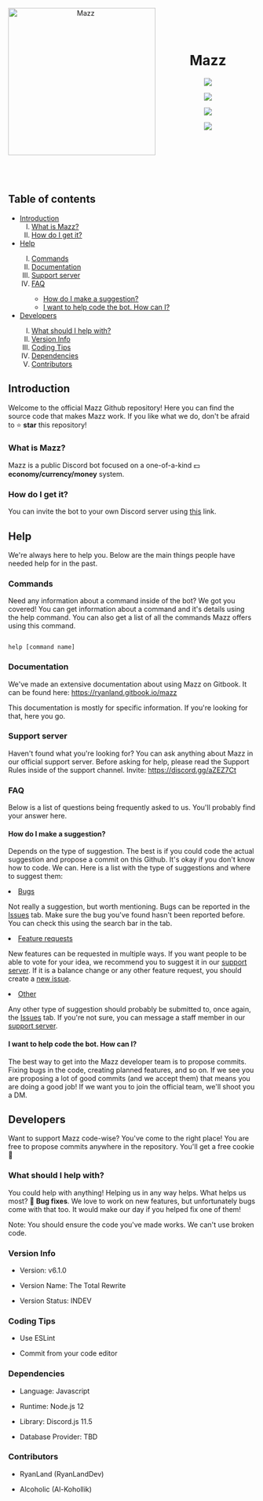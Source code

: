 <div align="center">

<p>

<img  width="300"  height="300" align="left"  style="float: left; margin: 0 10px 0 0;"  alt="Mazz"  src="https://cdn.discordapp.com/attachments/542040668453732352/674713874586402816/39aaa46e86544209c6ab2cd44f958481.png"></img>

</p>

<br><br><br>

<h1><b>Mazz</h1></b>

  

[![](https://discordapp.com/api/guilds/631734689530380308/embed.png)](https://discord.gg/aZEZ7Ct)

[![](https://img.shields.io/github/last-commit/MazzStudios/Mazz?logo=GitHub&style=plastic)](https://github.com/RyanLandDev/Mazz)

[![](https://img.shields.io/badge/discord.js-v11.5.1-blue.svg?logo=npm)](https://discord.js.org)

[![](https://img.shields.io/badge/donate-patreon-F96854.svg?logo=patreon)](https://patreon.com/mazzbot)

  

</div>

<br><br><br><br><br>

  

## Table of contents

<ul>

<li><a  href="#introduction">Introduction</a>

<ol  type="I"><li><a  href="#what-is-mazz">What is Mazz?</a></li>

<li><a  href="#how-do-i-get-it">How do I get it?</a></li></ol></li>

<li><a  href="#help">Help</a></li>

<ol  type="I"><li><a  href="#commands">Commands</a></li>

<li><a  href="#documentation">Documentation</a></li>

<li><a  href="#support-server">Support server</a></li>

<li><a  href="#faq">FAQ</a></li>

<ul  type="circle"><li><a  href="#how-do-i-make-a-suggestion">How do I make a suggestion?</a></li>

<li><a  href="#i-want-to-help-code-the-bot-how-can-i">I want to help code the bot. How can I?</a></li>

</ul>

</ol>

<li><a  href="#developers">Developers</a></li>

<ol  type="I"><li><a  href="#what-should-i-help-with">What should I help with?</a></li>

<li><a  href="#version-info">Version Info</a></li>

<li><a  href="#coding-tips">Coding Tips</a></li>

<li><a  href="#dependencies">Dependencies</a></li>

<li><a  href="#contributors">Contributors</a></li></ul>

  

## Introduction

Welcome to the official Mazz Github repository! Here you can find the source code that makes Mazz work. If you like what we do, don't be afraid to ⭐ <b>star</b> this repository!

  

### What is Mazz?

Mazz is a public Discord bot focused on a one-of-a-kind 💵 <b>economy/currency/money</b> system.

  

### How do I get it?

You can invite the bot to your own Discord server using [this](https://discordapp.com/oauth2/authorize?client_id=650273454062567435&permissions=371776&scope=bot) link.

  

## Help

We're always here to help you. Below are the main things people have needed help for in the past.

  

### Commands

Need any information about a command inside of the bot? We got you covered! You can get information about a command and it's details using the help command. You can also get a list of all the commands Mazz offers using this command.

```

help [command name]

```

  

### Documentation

We've made an extensive documentation about using Mazz on Gitbook. It can be found here: https://ryanland.gitbook.io/mazz<br>

This documentation is mostly for specific information. If you're looking for that, here you go.

  

### Support server

Haven't found what you're looking for? You can ask anything about Mazz in our official support server. Before asking for help, please read the Support Rules inside of the support channel. Invite: https://discord.gg/aZEZ7Ct

  

### FAQ

Below is a list of questions being frequently asked to us. You'll probably find your answer here.

  

#### How do I make a suggestion?

Depends on the type of suggestion. The best is if you could code the actual suggestion and propose a commit on this Github. It's okay if you don't know how to code. We can. Here is a list with the type of suggestions and where to suggest them:

<li><u>Bugs</u></li>

Not really a suggestion, but worth mentioning. Bugs can be reported in the <a  href="https://github.com/RyanLandDev/Mazz/issues">Issues</a> tab. Make sure the bug you've found hasn't been reported before. You can check this using the search bar in the tab.

<li><u>Feature requests</u></li>

New features can be requested in multiple ways. If you want people to be able to vote for your idea, we recommend you to suggest it in our <a  href="https://discord.gg/aZEZ7Ct">support server</a>. If it is a balance change or any other feature request, you should create a <a  href="https://github.com/RyanLandDev/Mazz/issues/new">new issue</a>.

<li><u>Other</u></li>

Any other type of suggestion should probably be submitted to, once again, the <a  href="https://github.com/RyanLandDev/Mazz/issues">Issues</a> tab. If you're not sure, you can message a staff member in our <a  href="https://discord.gg/aZEZ7Ct">support server</a>.

  

#### I want to help code the bot. How can I?

The best way to get into the Mazz developer team is to propose commits. Fixing bugs in the code, creating planned features, and so on. If we see you are proposing a lot of good commits (and we accept them) that means you are doing a good job! If we want you to join the official team, we'll shoot you a DM.

  

## Developers

Want to support Mazz code-wise? You've come to the right place! You are free to propose commits anywhere in the repository. You'll get a free cookie 🍪

  

### What should I help with?

You could help with anything! Helping us in any way helps. What helps us most? 🐞 <b>Bug fixes</b>. We love to work on new features, but unfortunately bugs come with that too. It would make our day if you helped fix one of them!

Note: You should ensure the code you've made works. We can't use broken code.

  

### Version Info

- Version: v6.1.0

- Version Name: The Total Rewrite

- Version Status: INDEV

  

### Coding Tips

- Use ESLint

- Commit from your code editor

  

### Dependencies

- Language: Javascript

- Runtime: Node.js 12

- Library: Discord.js 11.5

- Database Provider: TBD

  

### Contributors

- RyanLand (RyanLandDev)

- Alcoholic (Al-Kohollik)